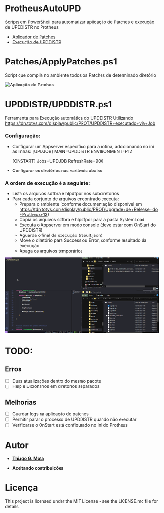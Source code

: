 # ProtheusAutoUPD

Scripts em PowerShell para automatizar aplicação de Patches e execução de UPDDISTR no Protheus

- [Aplicador de Patches](#Patches/ApplyPatches.ps1)
- [Execução de UPDDISTR](#UPDDISTR/UPDDISTR.ps1)

# Patches/ApplyPatches.ps1

Script que compila no ambiente todos os Patches de determinado diretório

![Aplicação de Patches](Patches/ApplyPatches.gif)

# UPDDISTR/UPDDISTR.ps1

Ferramenta para Execução automática do UPDDISTR
Utilizando https://tdn.totvs.com/display/public/PROT/UPDDISTR+executado+via+Job

### Configuração:
- Configurar um Appserver específico para a rotina, adcicionando no ini as linhas:
    [UPDJOB]
    MAIN=UPDDISTR
    ENVIRONMENT=P12

    [ONSTART]
    Jobs=UPDJOB
    RefreshRate=900

- Configurar os diretórios nas variáveis abaixo

### A ordem de execução é a seguinte:

- Lista os arquivos sdfbra e hlpdfpor nos subdiretórios
- Para cada conjunto de arquivos encontrado executa:
    - Prepara o ambiente (conforme documentação disponível em https://tdn.totvs.com/display/public/PROT/Upgrade+de+Release+do+Protheus+12)
    - Copia os arquivos sdfbra e hlpdfpor para a pasta SystemLoad
    - Executa o Appserver em modo console (deve estar com OnStart do UPDDISTR)
    - Aguarda o final da execução (result.json)
    - Move o diretório para Success ou Error, conforme resultado da execução
    - Apaga os arquivos temporários

![Aplicação de Patches](UPDDISTR/AutoUPDDISTR.gif)

# TODO:

## Erros
- [ ] Duas atualizações dentro do mesmo pacote
- [ ] Help e Dicionários em diretórios separados

## Melhorias
- [ ] Guardar logs na aplicação de patches
- [ ] Permitir parar o processo de UPDDISTR quando não executar
- [ ] Verificarse o OnStart está configurado no Ini do Protheus

# Autor

- [**Thiago G. Mota**](https://github.com/tgmti)

- **Aceitando contribuições**

# Licença
This project is licensed under the MIT License - see the LICENSE.md file for details